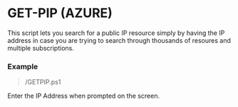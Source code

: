 # GET-PIP (AZURE)
This script lets you search for a public IP resource simply by having the IP address in case you are trying to search through thousands of resoures and multiple subscriptions.

### Example
> /GETPIP.ps1

Enter the IP Address when prompted on the screen.